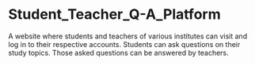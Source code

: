# Student_Teacher_Q-A_Platform
A website where students and teachers of various institutes can visit and log in to their respective accounts. Students can ask questions on their study topics. Those asked questions can be answered by teachers.

